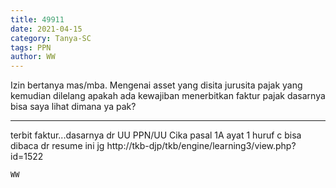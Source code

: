 ```yaml
---
title: 49911
date: 2021-04-15
category: Tanya-SC
tags: PPN
author: WW
---
```


Izin bertanya mas/mba. Mengenai asset yang disita jurusita pajak yang kemudian dilelang apakah ada kewajiban menerbitkan faktur pajak dasarnya bisa saya lihat dimana ya pak?

---

terbit faktur...dasarnya dr UU PPN/UU Cika pasal 1A ayat 1 huruf c bisa dibaca dr resume ini jg http://tkb-djp/tkb/engine/learning3/view.php?id=1522

`WW`
